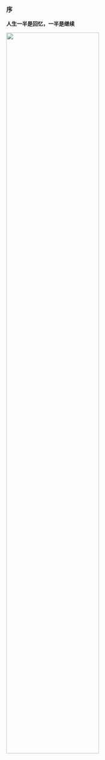 

### 序

**人生一半是回忆，一半是继续**

<img src="http://porcin457.bkt.clouddn.com/%E6%8E%A2%E7%B4%A22.jpg" width = 70% height = 70%/>


